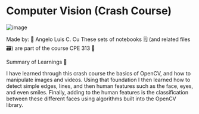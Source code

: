 # Computer Vision (Crash Course)
![image](https://www.quantrium.ai/images/intelligent-process-automation/computer-vision.gif)

Made by: 🐻 Angelo Luis C. Cu
These sets of notebooks 🗒️ (and related files🗃️) are part of the course CPE 313 🎉

Summary of Learnings 📝

I have learned through this crash course the basics of OpenCV, and how to manipulate images and videos. Using that foundation I then learned how to detect simple edges, lines, and then human features such as the face, eyes, and even smiles. Finally, adding to the human features is the classification between these different faces using algorithms built into the OpenCV library.

